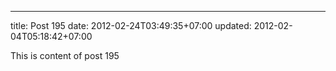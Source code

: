 ---
title: Post 195
date: 2012-02-24T03:49:35+07:00
updated: 2012-02-04T05:18:42+07:00

This is content of post 195